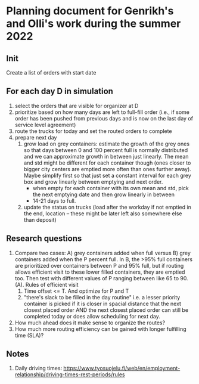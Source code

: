 # Planning document for Genrikh's and Olli's work during the summer 2022

## Init
Create a list of orders with start date

## For each day D in simulation
1.	select the orders that are visible for organizer at D
2.	prioritize based on how many days are left to full-fill order (i.e., if some order has been pushed from previous days and is now on the last day of service level agreement)
3.	route the trucks for today and set the routed orders to complete
4.	prepare next day
    1.	grow load on grey containers: estimate the growth of the grey ones so that days between 0 and 100 percent full is normally distributed and we can approximate growth in between just linearly. The mean and std might be different for each container though (ones closer to bigger city centers are emptied more often than ones further away). Maybe simplify first so that just set a constant interval for each grey box and grow linearly between emptying and next order.
        *	when empty for each container with its own mean and std, pick the next emptying date and then grow linearly in between
        *	14-21 days to full. 
	1.	update the status on trucks (load after the workday if not emptied in the end, location – these might be later left also somewhere else than deposit)

## Research questions
1.	Compare two cases: A) grey containers added when full versus B) grey containers added when the P percent full. In B, the >95% full containers are prioritized over containers between P and 95% full, but if routing allows efficient visit to these lower filled containers, they are emptied too. Then test with different values of P ranging between like 65 to 90.
(A).	Rules of efficient visit
    1.	Time offset <= T. And optimize for P and T
    2.	"there's slack to be filled in the day routine" i.e. a lesser priority container is picked if it is closer in spacial distance that the next closest placed order AND the next closest placed order can still be completed today or does allow scheduling for next day.
2.	How much ahead does it make sense to organize the routes?
3.	How much more routing efficiency can be gained with longer fulfilling time (SLA)?

## Notes
1.	Daily driving times: https://www.tyosuojelu.fi/web/en/employment-relationship/driving-times-rest-periods/rules	 
